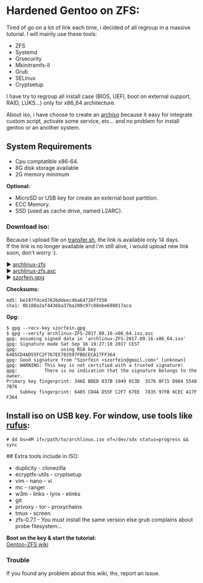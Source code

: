 # Hardened Gentoo on ZFS:

Tired of go on a lot of link each time, i decided of all regroup in a massive tutorial.
I will mainly use these tools:

+ ZFS
+ Systemd
+ Grsecurity
+ Mkinitramfs-ll
+ Grub
+ SELinux
+ Cryptsetup

I have try to regroup all install case (BIOS, UEFI, boot on external support, RAID, LUKS...) only for x86_64 architecture.

About iso, i have choose to create an [archiso](https://wiki.archlinux.org/index.php/Archiso) because it easy for integrate custom script, activate some service, etc... and no problem for install gentoo or an another system.

## System Requirements

* Cpu comptatible x86-64.
* 8G disk storage available
* 2G memory minimum
    
**Optional:**

* MicroSD or USB key for create an external boot partition.
* ECC Memory.
* SSD (used as cache drive, named L2ARC).

### Download iso:

Because i upload file on [transfer.sh](https://transfer.sh), the link is available only 14 days.  
If the link is no longer available and i'm still alive, i would upload new link soon, don't worry :).

:arrow_forward: [archlinux-zfs](https://transfer.sh/P1nmZ/archlinux-ZFS-2017.09.16-x86_64.iso)  
:arrow_forward: [archlinux-zfs.asc](https://raw.githubusercontent.com/szorfein/Gentoo-ZFS/master/archlinux-ZFS-2017.09.16-x86_64.iso.asc)  
:arrow_forward: [szorfein.gpg](https://raw.githubusercontent.com/szorfein/Gentoo-ZFS/master/szorfein.gpg)

**Checksums:**

    md5: be197fdced762bddeec4ba64726ff550  
    sha1: 0b188a2af4436ba37ba200c97c88ebe698017aca  

**Gpg:**

    $ gpg --recv-key szorfein.gpg
    $ gpg --verify archlinux-ZFS-2017.09.16-x86_64.iso.asc
    gpg: assuming signed data in 'archlinux-ZFS-2017.09.16-x86_64.iso'
    gpg: Signature made Sat Sep 16 19:27:10 2017 CEST
    gpg:                using RSA key 6485CD4AD55FC2F767EE783597FB6CECA17FF364
    gpg: Good signature from "Szorfein <szorfein@gmail.com>" [unknown]
    gpg: WARNING: This key is not certified with a trusted signature!
    gpg:          There is no indication that the signature belongs to the owner.
    Primary key fingerprint: 346E BDED 037B 1949 013D  3576 0F15 D984 5548 7B76
         Subkey fingerprint: 6485 CD4A D55F C2F7 67EE  7835 97FB 6CEC A17F F364

## Install iso on USB key. For window, use tools like [rufus](https://rufus.akeo.ie/):  

    # dd bs=4M if=/path/to/archlinux.iso of=/dev/sdx status=progress && sync

## Extra tools include in ISO:

* duplicity - clonezilla
* ecryptfs-utils - cryptsetup
* vim - nano - vi
* mc - ranger
* w3m - links - lynx - elinks
* git
* privoxy - tor - proxychains
* tmux - screen
* zfs-0.7.1 - You must install the same version else grub complains about probe filesystem...

**Boot on the key & start the tutorial:**  
[Gentoo-ZFS wiki](https://github.com/szorfein/Gentoo-ZFS/wiki)  

### Trouble

If you found any problem about this wiki, thx, report an issue.  

